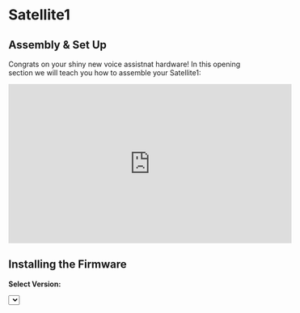 # Satellite1

## Assembly & Set Up

Congrats on your shiny new voice assistnat hardware!  In this opening section we will teach you how to assemble your Satellite1:

<iframe width="560" height="315" src="https://www.youtube.com/embed/yqWX86uT5jM?si=qK_A1XmaSsqYQ9js" title="YouTube video player" frameborder="0" allow="accelerometer; autoplay; clipboard-write; encrypted-media; gyroscope; picture-in-picture; web-share" referrerpolicy="strict-origin-when-cross-origin" allowfullscreen></iframe>


## Installing the Firmware

<div id="firmware-installer" markdown="1">
  <!-- <p><strong>Select Revision:</strong></p> -->
  <label style="display: none"><input type="radio" name="revision" value="rev1"> Revision 1</label>
  <label style="display: none"><input type="radio" name="revision" value="rev2" checked> Revision 2</label>

  <p><strong>Select Version:</strong></p>
  <!-- <p id="warning" style="display: none" ><b>Warning:</b> <br> You have selected a development version. <br> Expect 🪲🪲🪲.</p> -->

  <select id="version-select"></select>
  
  <div id="warning" style="display: none" markdown="1">
!!! warning "Firmware Under Development"

    You have chosen a version of the firmware that is still under active development.  If you're not a developer we recommend running the stable firmware version.
  </div>

  <esp-web-install-button id="install-button" manifest="" install-supported></esp-web-install-button>
</div>


